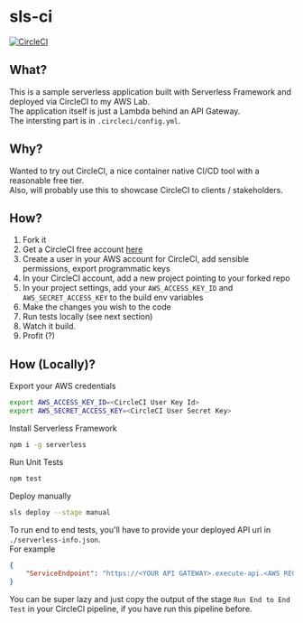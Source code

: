 # sls-ci
[![CircleCI](https://circleci.com/gh/giusedroid/sls-ci.svg?style=svg)](https://circleci.com/gh/giusedroid/sls-ci)  

## What?
This is a sample serverless application built with Serverless Framework and deployed via CircleCI to my AWS Lab.  
The application itself is just a Lambda behind an API Gateway.  
The intersting part is in `.circleci/config.yml`.  

## Why?
Wanted to try out CircleCI, a nice container native CI/CD tool with a reasonable free tier.  
Also, will probably use this to showcase CircleCI to clients / stakeholders.  

## How?
1. Fork it
2. Get a CircleCI free account [here](https://circleci.com)
3. Create a user in your AWS account for CircleCI, add sensible permissions, export programmatic keys
4. In your CircleCI account, add a new project pointing to your forked repo
5. In your project settings, add your `AWS_ACCESS_KEY_ID` and `AWS_SECRET_ACCESS_KEY` to the build env variables
6. Make the changes you wish to the code
7. Run tests locally (see next section)
8. Watch it build.
9. Profit (?)

## How (Locally)?
Export your AWS credentials
```bash
export AWS_ACCESS_KEY_ID=<CircleCI User Key Id>
export AWS_SECRET_ACCESS_KEY=<CircleCI User Secret Key>
```
Install Serverless Framework
```bash
npm i -g serverless
```
Run Unit Tests
```bash
npm test
```
Deploy manually
```bash
sls deploy --stage manual
```
To run end to end tests, you'll have to provide your deployed API url in `./serverless-info.json`.  
For example
```json
{
    "ServiceEndpoint": "https://<YOUR API GATEWAY>.execute-api.<AWS REGION>.amazonaws.com/<YOUR STAGE>"
}
```
You can be super lazy and just copy the output of the stage `Run End to End Test` in your CircleCI pipeline, if you have run this pipeline before.